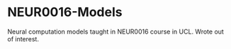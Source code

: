 # NEUR0016-Models
Neural computation models taught in NEUR0016 course in UCL. Wrote out of interest.
